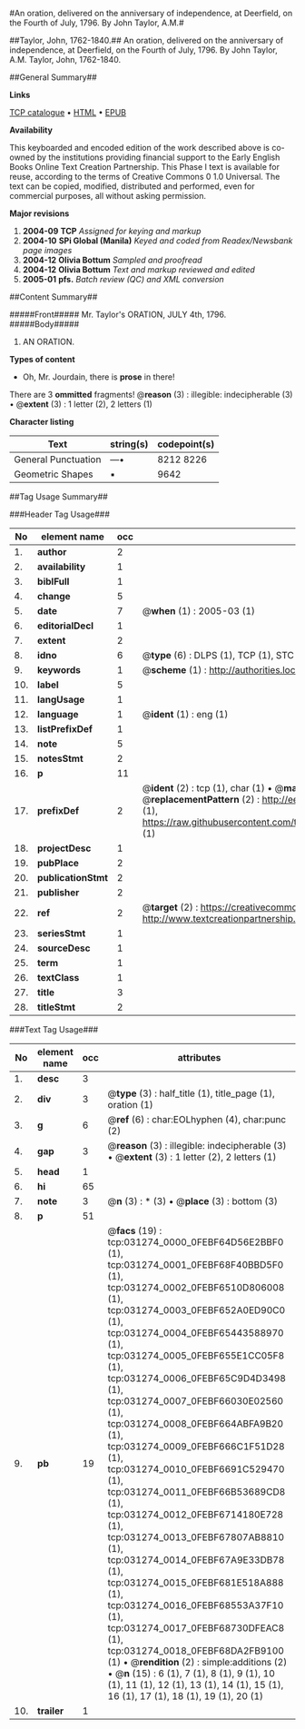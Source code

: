#An oration, delivered on the anniversary of independence, at Deerfield, on the Fourth of July, 1796. By John Taylor, A.M.#

##Taylor, John, 1762-1840.##
An oration, delivered on the anniversary of independence, at Deerfield, on the Fourth of July, 1796. By John Taylor, A.M.
Taylor, John, 1762-1840.

##General Summary##

**Links**

[TCP catalogue](http://www.ota.ox.ac.uk/tcp/)  • 
[HTML](http://tei.it.ox.ac.uk/tcp/Texts-HTML/free/N23/N23635.html)  • 
[EPUB](http://tei.it.ox.ac.uk/tcp/Texts-EPUB/free/N23/N23635.epub)

**Availability**

This keyboarded and encoded edition of the
	       work described above is co-owned by the institutions
	       providing financial support to the Early English Books
	       Online Text Creation Partnership. This Phase I text is
	       available for reuse, according to the terms of Creative
	       Commons 0 1.0 Universal. The text can be copied,
	       modified, distributed and performed, even for
	       commercial purposes, all without asking permission.

**Major revisions**

1. __2004-09__ __TCP__ *Assigned for keying and markup*
1. __2004-10__ __SPi Global (Manila)__ *Keyed and coded from Readex/Newsbank page images*
1. __2004-12__ __Olivia Bottum__ *Sampled and proofread*
1. __2004-12__ __Olivia Bottum__ *Text and markup reviewed and edited*
1. __2005-01__ __pfs.__ *Batch review (QC) and XML conversion*

##Content Summary##

#####Front#####
Mr. Taylor's ORATION, JULY 4th, 1796.
#####Body#####

1. AN ORATION.

**Types of content**

  * Oh, Mr. Jourdain, there is **prose** in there!

There are 3 **ommitted** fragments! 
 @__reason__ (3) : illegible: indecipherable (3)  •  @__extent__ (3) : 1 letter (2), 2 letters (1)

**Character listing**


|Text|string(s)|codepoint(s)|
|---|---|---|
|General Punctuation|—•|8212 8226|
|Geometric Shapes|▪|9642|

##Tag Usage Summary##

###Header Tag Usage###

|No|element name|occ|attributes|
|---|---|---|---|
|1.|__author__|2||
|2.|__availability__|1||
|3.|__biblFull__|1||
|4.|__change__|5||
|5.|__date__|7| @__when__ (1) : 2005-03 (1)|
|6.|__editorialDecl__|1||
|7.|__extent__|2||
|8.|__idno__|6| @__type__ (6) : DLPS (1), TCP (1), STC (1), NOTIS (1), IMAGE-SET (1), EVANS-CITATION (1)|
|9.|__keywords__|1| @__scheme__ (1) : http://authorities.loc.gov/ (1)|
|10.|__label__|5||
|11.|__langUsage__|1||
|12.|__language__|1| @__ident__ (1) : eng (1)|
|13.|__listPrefixDef__|1||
|14.|__note__|5||
|15.|__notesStmt__|2||
|16.|__p__|11||
|17.|__prefixDef__|2| @__ident__ (2) : tcp (1), char (1)  •  @__matchPattern__ (2) : ([0-9\-]+):([0-9IVX]+) (1), (.+) (1)  •  @__replacementPattern__ (2) : http://eebo.chadwyck.com/downloadtiff?vid=$1&page=$2 (1), https://raw.githubusercontent.com/textcreationpartnership/Texts/master/tcpchars.xml#$1 (1)|
|18.|__projectDesc__|1||
|19.|__pubPlace__|2||
|20.|__publicationStmt__|2||
|21.|__publisher__|2||
|22.|__ref__|2| @__target__ (2) : https://creativecommons.org/publicdomain/zero/1.0/ (1), http://www.textcreationpartnership.org/docs/. (1)|
|23.|__seriesStmt__|1||
|24.|__sourceDesc__|1||
|25.|__term__|1||
|26.|__textClass__|1||
|27.|__title__|3||
|28.|__titleStmt__|2||


###Text Tag Usage###

|No|element name|occ|attributes|
|---|---|---|---|
|1.|__desc__|3||
|2.|__div__|3| @__type__ (3) : half_title (1), title_page (1), oration (1)|
|3.|__g__|6| @__ref__ (6) : char:EOLhyphen (4), char:punc (2)|
|4.|__gap__|3| @__reason__ (3) : illegible: indecipherable (3)  •  @__extent__ (3) : 1 letter (2), 2 letters (1)|
|5.|__head__|1||
|6.|__hi__|65||
|7.|__note__|3| @__n__ (3) : * (3)  •  @__place__ (3) : bottom (3)|
|8.|__p__|51||
|9.|__pb__|19| @__facs__ (19) : tcp:031274_0000_0FEBF64D56E2BBF0 (1), tcp:031274_0001_0FEBF68F40BBD5F0 (1), tcp:031274_0002_0FEBF6510D806008 (1), tcp:031274_0003_0FEBF652A0ED90C0 (1), tcp:031274_0004_0FEBF65443588970 (1), tcp:031274_0005_0FEBF655E1CC05F8 (1), tcp:031274_0006_0FEBF65C9D4D3498 (1), tcp:031274_0007_0FEBF66030E02560 (1), tcp:031274_0008_0FEBF664ABFA9B20 (1), tcp:031274_0009_0FEBF666C1F51D28 (1), tcp:031274_0010_0FEBF6691C529470 (1), tcp:031274_0011_0FEBF66B53689CD8 (1), tcp:031274_0012_0FEBF6714180E728 (1), tcp:031274_0013_0FEBF67807AB8810 (1), tcp:031274_0014_0FEBF67A9E33DB78 (1), tcp:031274_0015_0FEBF681E518A888 (1), tcp:031274_0016_0FEBF68553A37F10 (1), tcp:031274_0017_0FEBF68730DFEAC8 (1), tcp:031274_0018_0FEBF68DA2FB9100 (1)  •  @__rendition__ (2) : simple:additions (2)  •  @__n__ (15) : 6 (1), 7 (1), 8 (1), 9 (1), 10 (1), 11 (1), 12 (1), 13 (1), 14 (1), 15 (1), 16 (1), 17 (1), 18 (1), 19 (1), 20 (1)|
|10.|__trailer__|1||
